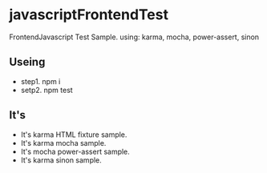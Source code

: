 # javascriptFrontendTest
FrontendJavascript Test Sample. using: karma, mocha, power-assert, sinon

## Useing
* step1. npm i
* setp2. npm test

## It's
* It's karma HTML fixture sample.
* It's karma mocha sample.
* It's mocha power-assert sample.
* It's karma sinon sample.
